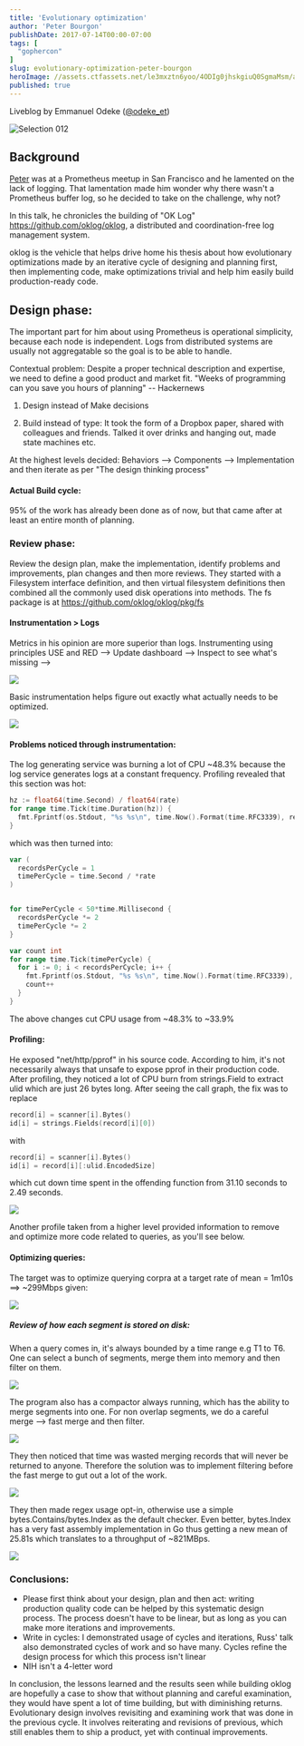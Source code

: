 ```yaml
---
title: 'Evolutionary optimization'
author: 'Peter Bourgon'
publishDate: 2017-07-14T00:00-07:00
tags: [
  "gophercon"
]
slug: evolutionary-optimization-peter-bourgon
heroImage: //assets.ctfassets.net/le3mxztn6yoo/4ODIg0jhskgiuQ0SgmaMsm/addc509ab1dff98eb6864bcee1740aad/Selection_012.bmp
published: true
---
```



Liveblog by Emmanuel Odeke ([@odeke_et](https://twitter.com/odeke_et))

![Selection 012](//assets.contentful.com/le3mxztn6yoo/4ODIg0jhskgiuQ0SgmaMsm/addc509ab1dff98eb6864bcee1740aad/Selection_012.bmp)
## Background
[Peter](https://twitter.com/peterbourgon) was at a Prometheus meetup in San Francisco and he lamented on the lack of logging.
That lamentation made him wonder why there wasn't a Prometheus buffer log, so he decided to take on the challenge, why not?

In this talk, he chronicles the building of "OK Log" https://github.com/oklog/oklog, a distributed
and coordination-free log management system.

oklog is the vehicle that helps drive home his thesis about how evolutionary optimizations made by an iterative cycle of designing and planning first, then implementing code, make optimizations trivial and help him easily build production-ready code.


## Design phase:
The important part for him about using Prometheus is operational simplicity, because each node is independent. Logs from distributed systems are usually not aggregatable so the goal is to be able to handle.

Contextual problem:
Despite a proper technical description and expertise, we need to define a good product and market fit. "Weeks of programming can you save you hours of planning" -- Hackernews
1. Design instead of Make decisions

2. Build instead of type:
It took the form of a Dropbox paper, shared with colleagues and friends. Talked it over drinks and hanging out, made state machines etc.

At the highest levels decided:
Behaviors --> Components --> Implementation and then iterate
as per "The design thinking process"

#### Actual Build cycle:
95% of the work has already been done as of now, but that came after at least an entire month of planning.

### Review phase:
Review the design plan, make the implementation, identify problems and improvements, plan changes and then more reviews.
They started with a Filesystem interface definition, and then virtual filesystem definitions then combined all the
commonly used disk operations into methods. The fs package is at https://github.com/oklog/oklog/pkg/fs

#### Instrumentation > Logs

Metrics in his opinion are more superior than logs.
Instrumenting using principles USE and RED --> Update dashboard --> Inspect to see what's missing -->

![](https://user-images.githubusercontent.com/4898263/28233377-959f3162-68b3-11e7-910d-1cc4938a5d60.png)

Basic instrumentation helps figure out exactly what actually needs to be optimized.

![](https://user-images.githubusercontent.com/4898263/28233366-841c0dc0-68b3-11e7-943e-a2b8226370a7.png)


#### Problems noticed through instrumentation:
The log generating service was burning a lot of CPU ~48.3% because the log service generates logs at a constant frequency.
Profiling revealed that this section was hot:
```go
hz := float64(time.Second) / float64(rate)
for range time.Tick(time.Duration(hz)) {
  fmt.Fprintf(os.Stdout, "%s %s\n", time.Now().Format(time.RFC3339), records[rant.Intn(len(records))])
}
```

which was then turned into:
```go
var (
  recordsPerCycle = 1
  timePerCycle = time.Second / *rate
)


for timePerCycle < 50*time.Millisecond {
  recordsPerCycle *= 2
  timePerCycle *= 2
}

var count int
for range time.Tick(timePerCycle) {
  for i := 0; i < recordsPerCycle; i++ {
    fmt.Fprintf(os.Stdout, "%s %s\n", time.Now().Format(time.RFC3339), records[count%len(records)])
    count++
  }
}
```

The above changes cut CPU usage from ~48.3% to ~33.9%

#### Profiling:
He exposed "net/http/pprof" in his source code. According to him, it's not necessarily always that unsafe to expose
pprof in their production code.
After profiling, they noticed a lot of CPU burn from strings.Field to extract ulid which are just 26 bytes long.
After seeing the call graph, the fix was to replace
```go
record[i] = scanner[i].Bytes()
id[i] = strings.Fields(record[i][0])
```

with

```go
record[i] = scanner[i].Bytes()
id[i] = record[i][:ulid.EncodedSize]
```
which cut down time spent in the offending function from  31.10 seconds to 2.49 seconds.

![](https://user-images.githubusercontent.com/4898263/28233404-ded12c82-68b3-11e7-895f-6436a14558f6.png)


Another profile taken from a higher level provided information to remove and optimize more code related to queries, as you'll see below.

#### Optimizing queries:
The target was to optimize querying corpra at a target rate of mean = 1m10s ==> ~299Mbps given:

![](https://user-images.githubusercontent.com/4898263/28233433-11adadc4-68b4-11e7-8444-cda7ee34f16a.png)


##### Review of how each segment is stored on disk:
When a query comes in, it's always bounded by a time range e.g T1 to T6. One can select a bunch of segments, merge them
into memory and then filter on them.

![](https://user-images.githubusercontent.com/4898263/28233320-34751410-68b3-11e7-8825-a357bd4bf5ba.png)

The program also has a compactor always running, which has the ability to merge segments into one.
For non overlap segments, we do a careful merge --> fast merge and then filter.

![](https://user-images.githubusercontent.com/4898263/28233347-62755640-68b3-11e7-8008-0414f61b10dd.png)


They then noticed that time was wasted merging records that will never be returned to anyone.
Therefore the solution was to implement filtering before the fast merge to gut out a lot of the work.

![](https://user-images.githubusercontent.com/4898263/28233339-51a1ebf8-68b3-11e7-9709-117a837321ab.png)

They then made regex usage opt-in, otherwise use a simple bytes.Contains/bytes.Index as the default checker. Even better, bytes.Index has a very fast assembly implementation in Go thus
getting a new mean of 25.81s which translates to a throughput of ~821MBps.

![](https://user-images.githubusercontent.com/4898263/28233569-ed21b40e-68b4-11e7-9207-7996e513a5e3.png)


### Conclusions:
* Please first think about your design, plan and then act: writing production quality code can be helped by this systematic design process. The process doesn't have to be linear, but as long as you can make more iterations and improvements.
* Write in cycles: I demonstrated usage of cycles and iterations, Russ' talk also demonstrated cycles of work and so have many. Cycles refine the design process for which this process isn't linear
* NIH isn't a 4-letter word

In conclusion, the lessons learned and the results seen while building oklog are hopefully a case to show that without planning and careful examination, they would have spent a lot of time building, but with diminishing returns.
Evolutionary design involves revisiting and examining work that was done in the previous cycle. It involves
reiterating and revisions of previous, which still enables them to ship a product, yet with continual improvements.
